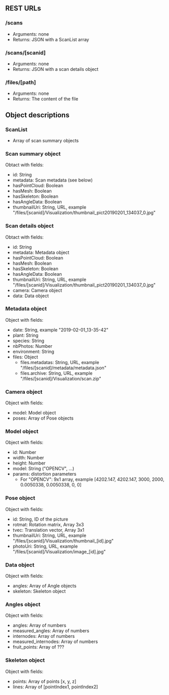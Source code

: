 ## REST URLs

### /scans

* Arguments: none
* Returns: JSON with a ScanList array 


### /scans/\[scanid\]

* Arguments: none
* Returns: JSON with a scan details object   

### /files/\[path\]

* Arguments: none
* Returns: The content of the file  


## Object descriptions

### ScanList
* Array of scan summary objects


### Scan summary object

Obtact with fields:
* id: String
* metadata: Scan metadata (see below)
* hasPointCloud: Boolean
* hasMesh: Boolean
* hasSkeleton: Boolean
* hasAngleData: Boolean
* thumbnailUri: String, URL, example "/files/\[scanid\]/Visualization/thumbnail_pict20190201_134037_0.jpg"


### Scan details object
Obtact with fields:
* id: String
* metadata: Metadata object
* hasPointCloud: Boolean
* hasMesh: Boolean
* hasSkeleton: Boolean
* hasAngleData: Boolean
* thumbnailUri: String, URL, example "/files/\[scanid\]/Visualization/thumbnail_pict20190201_134037_0.jpg"
* camera: Camera object
* data: Data object


### Metadata object
Object with fields:
* date: String, example "2019-02-01_13-35-42"
* plant: String
* species: String
* nbPhotos: Number
* environment: String
* files: Object
    * files.metadatas: String, URL, example "/files/\[scanid\]/metadata/metadata.json"
    * files.archive: String, URL, example "/files/\[scanid\]/Visualization/scan.zip"


### Camera object
Object with fields:
* model: Model object
* poses: Array of Pose objects


### Model object
Object with fields:
* id: Number
* width: Number
* height: Number
* model: String ("OPENCV", ...)
* params: distortion parameters
    * For "OPENCV": 9x1 array, example [4202.147, 4202.147, 3000, 2000, 0.0050338, 0.0050338, 0, 0]


### Pose object
Object with fields:
* id: String, ID of the picture
* rotmat: Rotation matrix, Array 3x3
* tvec: Translation vector, Array 3x1
* thumbnailUri: String, URL, example "/files/\[scanid\]/Visualization/thumbnail_\[id\].jpg"
* photoUri: String, URL, example "/files/\[scanid\]/Visualization/image_\[id\].jpg"


### Data object
Object with fields:
* angles: Array of Angle objects
* skeleton: Skeleton object


### Angles object
Object with fields:
* angles: Array of numbers
* measured_angles: Array of numbers
* internodes: Array of numbers
* measured_internodes: Array of numbers
* fruit_points: Array of ???


### Skeleton object
Object with fields:
* points: Array of points [x, y, z]
* lines: Array of [pointIndex1, pointIndex2]



